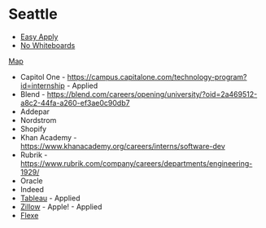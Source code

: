# Seattle

* [Easy Apply](https://github.com/j-delaney/easy-application)
* [No Whiteboards](https://github.com/poteto/hiring-without-whiteboards)

[Map](https://drive.google.com/a/oregonstate.edu/open?id=1KizlszY9iw-DWc6We8997RqiyoodTi3A&usp=sharing)

* Capitol One - https://campus.capitalone.com/technology-program?id=internship - Applied
* Blend - https://blend.com/careers/opening/university/?oid=2a469512-a8c2-44fa-a260-ef3ae0c90db7
* Addepar
* Nordstrom
* Shopify
* Khan Academy - https://www.khanacademy.org/careers/interns/software-dev
* Rubrik - https://www.rubrik.com/company/careers/departments/engineering-1929/
* Oracle
* Indeed
* [Tableau](https://careers.tableau.com/listing) - Applied
* [Zillow](https://zillow.wd5.myworkdayjobs.com/en-US/Zillow_Group_External/jobs) - Apple! - Applied
* [Flexe](https://www.flexe.com/)
